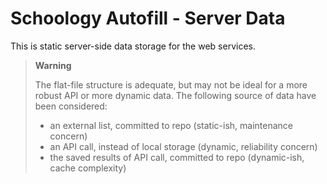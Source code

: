 # Schoology Autofill - Server Data

This is static server-side data storage for the web services.

> **Warning**
>
> The flat-file structure is adequate, but may not be ideal for a more robust API or more dynamic data. The following source of data have been considered:
> - an external list, committed to repo (static-ish, maintenance concern)
> - an API call, instead of local storage (dynamic, reliability concern)
> - the saved results of API call, committed to repo (dynamic-ish, cache complexity)
